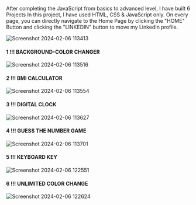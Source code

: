 After completing the JavaScript from basics to advanced level, I have built 6 Projects
In this project, I have used HTML, CSS & JavaScript only. On every page, you can directly navigate to the Home Page by clicking the "HOME" Button and clicking the "LINKEDIN" button to move my LinkedIn profile.

![Screenshot 2024-02-06 113413](https://github.com/subhransuchinu8/JavaScript-Project/assets/119065077/ae27619b-2e10-49ff-b36b-b06e7ecd62fc)


#### 1 !!! BACKGROUND-COLOR CHANGER

![Screenshot 2024-02-06 113516](https://github.com/subhransuchinu8/JavaScript-Project/assets/119065077/16e36e03-bd8c-4315-85d5-e97e9c42be02)


#### 2 !!! BMI CALCULATOR


![Screenshot 2024-02-06 113554](https://github.com/subhransuchinu8/JavaScript-Project/assets/119065077/8b52a416-e7ef-44a3-8874-d7c41c98e020)

#### 3 !!! DIGITAL CLOCK


![Screenshot 2024-02-06 113627](https://github.com/subhransuchinu8/JavaScript-Project/assets/119065077/d526522f-8132-4f5f-abcf-54b99ab46658)


#### 4 !!! GUESS THE NUMBER GAME


![Screenshot 2024-02-06 113701](https://github.com/subhransuchinu8/JavaScript-Project/assets/119065077/daba39a3-9e62-4f78-a226-3a96b2accf99)


#### 5 !!! KEYBOARD KEY


![Screenshot 2024-02-06 122551](https://github.com/subhransuchinu8/JavaScript-Project/assets/119065077/5932336b-0493-46d0-afae-cfdff090bbe7)


#### 6 !!! UNLIMITED COLOR CHANGE


![Screenshot 2024-02-06 122624](https://github.com/subhransuchinu8/JavaScript-Project/assets/119065077/582afea3-8f03-4cdb-8a5f-8b5a9d135fad)
